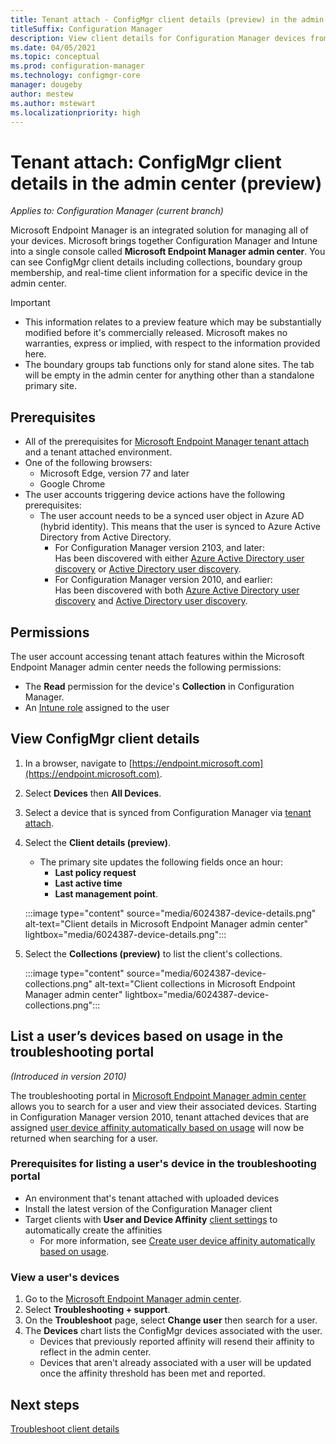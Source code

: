```yaml
---
title: Tenant attach - ConfigMgr client details (preview) in the admin center
titleSuffix: Configuration Manager
description: View client details for Configuration Manager devices from the admin center.
ms.date: 04/05/2021
ms.topic: conceptual
ms.prod: configuration-manager
ms.technology: configmgr-core
manager: dougeby
author: mestew
ms.author: mstewart
ms.localizationpriority: high
---
```



# <a name="bkmk_mem"></a> Tenant attach: ConfigMgr client details in the admin center (preview)
<!--6024387, 6374854, 6521921, intune 7552762 pubpreview July 7, 2020-->
*Applies to: Configuration Manager (current branch)*

Microsoft Endpoint Manager is an integrated solution for managing all of your devices. Microsoft brings together Configuration Manager and Intune into a single console called **Microsoft Endpoint Manager admin center**. You can see ConfigMgr client details including collections, boundary group membership, and real-time client information for a specific device in the admin center.

> [!Important]
> - This information relates to a preview feature which may be substantially modified before it's commercially released. Microsoft makes no warranties, express or implied, with respect to the information provided here.
> - The boundary groups tab functions only for stand alone sites. The tab will be empty in the admin center for anything other than a standalone primary site.

## Prerequisites

- All of the prerequisites for [Microsoft Endpoint Manager tenant attach](device-sync-actions.md) and a tenant attached environment.
- One of the following browsers:
  - Microsoft Edge, version 77 and later
  - Google Chrome
- The user accounts triggering device actions have the following prerequisites:
   - The user account needs to be a synced user object in Azure AD (hybrid identity). This means that the user is synced to Azure Active Directory from Active Directory.
     - For Configuration Manager version 2103, and later: </br>
   Has been discovered with either [Azure Active Directory user discovery](../core/servers/deploy/configure/about-discovery-methods.md#azureaddisc) or [Active Directory user discovery](../core/servers/deploy/configure/about-discovery-methods.md#bkmk_aboutUser). <!--9089764-->
     - For Configuration Manager version 2010, and earlier: </br>
   Has been discovered with both [Azure Active Directory user discovery](../core/servers/deploy/configure/about-discovery-methods.md#azureaddisc) and [Active Directory user discovery](../core/servers/deploy/configure/about-discovery-methods.md#bkmk_aboutUser).
## Permissions

The user account accessing tenant attach features within the Microsoft Endpoint Manager admin center needs the following permissions:

- The **Read** permission for the device's **Collection** in Configuration Manager.
- An [Intune role](../../intune/fundamentals/role-based-access-control.md) assigned to the user <!--7980141-->

## View ConfigMgr client details

1. In a browser, navigate to [https://endpoint.microsoft.com](https://endpoint.microsoft.com).
1. Select **Devices** then **All Devices**.
1. Select a device that is synced from Configuration Manager via [tenant attach](device-sync-actions.md).
1. Select the **Client details (preview)**.
   - The primary site updates the following fields once an hour:
      - **Last policy request**
      - **Last active time**
      - **Last management point**.

   :::image type="content" source="media/6024387-device-details.png" alt-text="Client details in Microsoft Endpoint Manager admin center" lightbox="media/6024387-device-details.png":::

1. Select the **Collections (preview)** to list the client's collections. <!--6024390-->

   :::image type="content" source="media/6024387-device-collections.png" alt-text="Client collections in Microsoft Endpoint Manager admin center" lightbox="media/6024387-device-collections.png":::

## <a name="bkmk_list"></a> List a user’s devices based on usage in the troubleshooting portal
<!--6974300-->
*(Introduced in version 2010)*

The troubleshooting portal in [Microsoft Endpoint Manager admin center](https://endpoint.microsoft.com/) allows you to search for a user and view their associated devices. Starting in Configuration Manager version 2010, tenant attached devices that are assigned [user device affinity automatically based on usage](../apps/deploy-use/link-users-and-devices-with-user-device-affinity.md#set-up-the-site-to-automatically-create-user-device-affinities) will now be returned when searching for a user.
### Prerequisites for listing a user's device in the troubleshooting portal

- An environment that's tenant attached with uploaded devices
- Install the latest version of the Configuration Manager client
- Target clients with **User and Device Affinity** [client settings](../core/clients/deploy/about-client-settings.md#user-and-device-affinity) to automatically create the affinities
   - For more information, see [Create user device affinity automatically based on usage](../apps/deploy-use/link-users-and-devices-with-user-device-affinity.md#set-up-the-site-to-automatically-create-user-device-affinities).
### View a user's devices

1. Go to the  [Microsoft Endpoint Manager admin center](https://endpoint.microsoft.com/).
1. Select **Troubleshooting + support**.
1. On the **Troubleshoot** page, select **Change user** then search for a user.
1. The **Devices** chart lists the ConfigMgr devices associated with the user.  
   - Devices that previously reported affinity will resend their affinity to reflect in the admin center.
   - Devices that aren't already associated with a user will be updated once the affinity threshold has been met and reported.


## Next steps

[Troubleshoot client details](troubleshoot-client-details.md)
